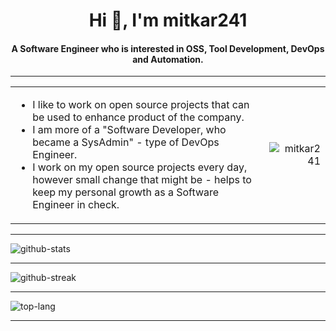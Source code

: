 <h1 align="center">
  Hi 👋, I'm mitkar241
</h1>
<h4 align="center">
  A Software Engineer who is interested in OSS, Tool Development, DevOps and Automation.
</h4>

---

<table>
  <tr>
    <td>
      <ul>
        <li>I like to work on open source projects that can be used to enhance product of the company.</li>
        <li>I am more of a "Software Developer, who became a SysAdmin" - type of DevOps Engineer.</li>
        <li>I work on my open source projects every day, however small change that might be - helps to keep my personal growth as a Software Engineer in check.</li>
      </ul>
    </td>
    <td>
      <p align="right">
        <img src="https://komarev.com/ghpvc/?username=mitkar241&label=Profile%20views&color=0e75b6&style=flat" alt="mitkar241" />
      </p>
    </td>
  </tr>
</table>

---

![github-stats](https://github-readme-stats.vercel.app/api?username=mitkar241&show_icons=true&locale=en)

---

![github-streak](https://github-readme-streak-stats.herokuapp.com/?user=mitkar241)

---

![top-lang](https://github-readme-stats.vercel.app/api/top-langs?username=mitkar241&show_icons=true&locale=en&layout=compact)

---

